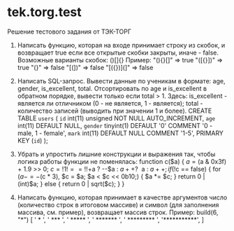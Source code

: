 # tek.torg.test
Решение тестового задания от ТЭК-ТОРГ

1. Написать функцию, которая на входе принимает строку из скобок, и возвращает true если все
открытые скобки закрыты, иначе - false. Возможные варианты скобок: ()[]{}
Пример:
"(){}[]" => true
"([{}])" => true
"(}" => false
"[(])" => false
"[({})](]" => false

2. Написать SQL-запрос. Вывести данные по ученикам в формате: age, gender, is_excellent,
total. Отсортировать по age и is_excellent в обратном порядке, вывести только если total > 1.
Здесь:
is_excellent - является ли отличником (0 - не является, 1 - является);
total - количество записей (выводить при значении 1 и более).
CREATE TABLE `users` (
`id` int(11) unsigned NOT NULL AUTO_INCREMENT,
`age` int(11) DEFAULT NULL,
`gender` tinyint(1) DEFAULT '0' COMMENT '0 - male, 1 - female',
`mark` int(11) DEFAULT NULL COMMENT '1-5',
PRIMARY KEY (`id`)
);

3. Убрать и упростить лишние конструкции и выражения так, чтобы логика работы функции не
поменялась:
function c($a) {
$a = ($a & 0x3f) + 1.9 >> 0;
$c = !1 !== !!+$a ? --$a : $a++ ? ~~$a : $a++;
if (!$c == false) {
for ($a -=- ($c * 3), $c = $a; $a < $c << 0b10;) {
$a *= $c;
}
return 0 | (int)$a;
} else {
return 0 | sqrt($c);
}
}

4. Написать функцию, которая принимает в качестве аргументов число (количество строк в
итоговом массиве) и символ (для заполнения массива, см. пример), возвращает массив строк.
Пример:
build(6, "*")
[
' * ',
' *** ',
' ***** ',
' ******* ',
' ********* ',
'***********',
]
